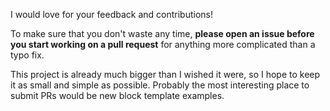 I would love for your feedback and contributions!

To make sure that you don't waste any time, **please open an issue before you start working on a pull request** for anything more complicated than a typo fix.

This project is already much bigger than I wished it were, so I hope to keep it as small and simple as possible. Probably the most interesting place to submit PRs would be new block template examples.

